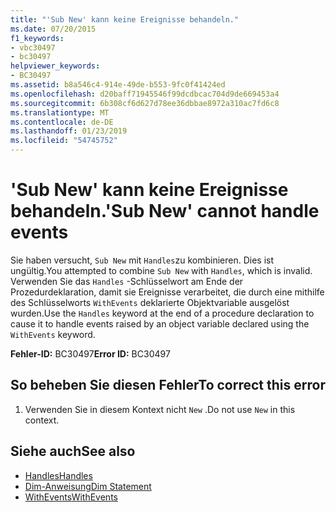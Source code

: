 ```yaml
---
title: "'Sub New' kann keine Ereignisse behandeln."
ms.date: 07/20/2015
f1_keywords:
- vbc30497
- bc30497
helpviewer_keywords:
- BC30497
ms.assetid: b8a546c4-914e-49de-b553-9fc0f41424ed
ms.openlocfilehash: d20baff71945546f99dcdbcac704d9de669453a4
ms.sourcegitcommit: 6b308cf6d627d78ee36dbbae8972a310ac7fd6c8
ms.translationtype: MT
ms.contentlocale: de-DE
ms.lasthandoff: 01/23/2019
ms.locfileid: "54745752"
---
```

# <a name="sub-new-cannot-handle-events"></a><span data-ttu-id="491df-102">'Sub New' kann keine Ereignisse behandeln.</span><span class="sxs-lookup"><span data-stu-id="491df-102">'Sub New' cannot handle events</span></span>
<span data-ttu-id="491df-103">Sie haben versucht, `Sub New` mit `Handles`zu kombinieren. Dies ist ungültig.</span><span class="sxs-lookup"><span data-stu-id="491df-103">You attempted to combine `Sub New` with `Handles`, which is invalid.</span></span> <span data-ttu-id="491df-104">Verwenden Sie das `Handles` -Schlüsselwort am Ende der Prozedurdeklaration, damit sie Ereignisse verarbeitet, die durch eine mithilfe des Schlüsselworts `WithEvents` deklarierte Objektvariable ausgelöst wurden.</span><span class="sxs-lookup"><span data-stu-id="491df-104">Use the `Handles` keyword at the end of a procedure declaration to cause it to handle events raised by an object variable declared using the `WithEvents` keyword.</span></span>  
  
 <span data-ttu-id="491df-105">**Fehler-ID:** BC30497</span><span class="sxs-lookup"><span data-stu-id="491df-105">**Error ID:** BC30497</span></span>  
  
## <a name="to-correct-this-error"></a><span data-ttu-id="491df-106">So beheben Sie diesen Fehler</span><span class="sxs-lookup"><span data-stu-id="491df-106">To correct this error</span></span>  
  
1.  <span data-ttu-id="491df-107">Verwenden Sie in diesem Kontext nicht `New` .</span><span class="sxs-lookup"><span data-stu-id="491df-107">Do not use `New` in this context.</span></span>  
  
## <a name="see-also"></a><span data-ttu-id="491df-108">Siehe auch</span><span class="sxs-lookup"><span data-stu-id="491df-108">See also</span></span>
- [<span data-ttu-id="491df-109">Handles</span><span class="sxs-lookup"><span data-stu-id="491df-109">Handles</span></span>](../../visual-basic/language-reference/statements/handles-clause.md)
- [<span data-ttu-id="491df-110">Dim-Anweisung</span><span class="sxs-lookup"><span data-stu-id="491df-110">Dim Statement</span></span>](../../visual-basic/language-reference/statements/dim-statement.md)
- [<span data-ttu-id="491df-111">WithEvents</span><span class="sxs-lookup"><span data-stu-id="491df-111">WithEvents</span></span>](../../visual-basic/language-reference/modifiers/withevents.md)
